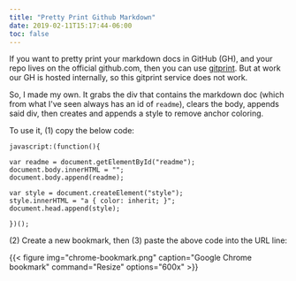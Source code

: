 ```yaml
---
title: "Pretty Print Github Markdown"
date: 2019-02-11T15:17:44-06:00
toc: false
---
```


If you want to pretty print your markdown docs in GitHub (GH), and your repo lives on the official github.com, then you can use [gitprint](https://gitprint.com/). But at work our GH is hosted internally, so this gitprint service does not work. 

<!--more-->

So, I made my own. It grabs the div that contains the markdown doc (which from what I've seen always has an id of `readme`), clears the body, appends said div, then creates and appends a style to remove anchor coloring. 

To use it, (1) copy the below code:

```
javascript:(function(){

var readme = document.getElementById("readme");
document.body.innerHTML = "";
document.body.append(readme);

var style = document.createElement("style");
style.innerHTML = "a { color: inherit; }";
document.head.append(style);

})();
```

(2) Create a new bookmark, then (3) paste the above code into the URL line:

{{< figure 
img="chrome-bookmark.png" 
caption="Google Chrome bookmark"
command="Resize"
options="600x" >}}
